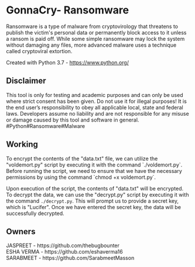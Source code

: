 <h1> GonnaCry- Ransomware </h1>
Ransomware is a type of malware from cryptovirology that threatens to publish the victim's personal data or permanently block access to it unless a ransom is paid off. While some simple ransomware may lock the system without damaging any files, more advanced malware uses a technique called cryptoviral extortion.

Created with
Python 3.7 - https://www.python.org/

<h2>Disclaimer</h2>
This tool is only for testing and academic purposes and can only be used where strict consent has been given. Do not use it for illegal purposes! It is the end user’s responsibility to obey all applicable local, state and federal laws. Developers assume no liability and are not responsible for any misuse or damage caused by this tool and software in general.
#Python#Ransomware#Malware

<h2> Working </h2>
To encrypt the contents of the "data.txt" file, we can utilize the "voldemort.py" script by executing it with the command `./voldemort.py`. Before running the script, we need to ensure that we have the necessary permissions by using the command `chmod +x voldemort.py`.

Upon execution of the script, the contents of "data.txt" will be encrypted. To decrypt the data, we can use the "decrypt.py" script by executing it with the command `./decrypt.py`. This will prompt us to provide a secret key, which is "Lucifer".
Once we have entered the secret key, the data will be successfully decrypted.


<h2> Owners </h2>
JASPREET - https://github.com/thebugbounter <br>
ESHA VERMA - https://github.com/eshaverma16 <br>
SARABMEET - https://github.com/SarabmeetMasson
